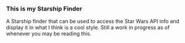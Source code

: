 ### This is my Starship Finder

A Starship finder that can be used to access the Star Wars API info and display it in what I think is a cool style. Still a work in progress as of whenever you may be reading this.
